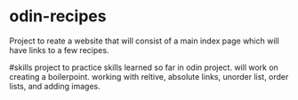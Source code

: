 # odin-recipes
Project to reate a website that will consist of a main index page which will have links to a few recipes. 

#skills
project to practice skills learned so far in odin project. will work on creating a boilerpoint. working with reltive, absolute links, unorder  list, order lists, and adding images. 
